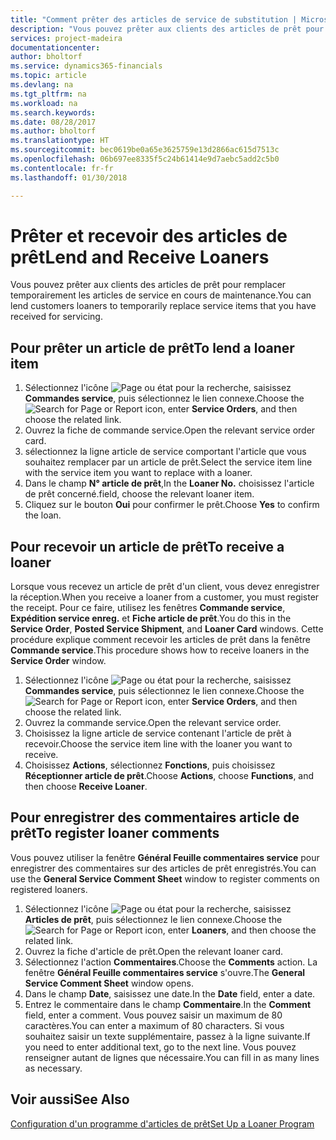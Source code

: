 ```yaml
---
title: "Comment prêter des articles de service de substitution | Microsoft Docs"
description: "Vous pouvez prêter aux clients des articles de prêt pour remplacer temporairement les articles de service en cours de maintenance."
services: project-madeira
documentationcenter: 
author: bholtorf
ms.service: dynamics365-financials
ms.topic: article
ms.devlang: na
ms.tgt_pltfrm: na
ms.workload: na
ms.search.keywords: 
ms.date: 08/28/2017
ms.author: bholtorf
ms.translationtype: HT
ms.sourcegitcommit: bec0619be0a65e3625759e13d2866ac615d7513c
ms.openlocfilehash: 06b697ee8335f5c24b61414e9d7aebc5add2c5b0
ms.contentlocale: fr-fr
ms.lasthandoff: 01/30/2018

---
```

# <a name="lend-and-receive-loaners"></a><span data-ttu-id="2dd52-103">Prêter et recevoir des articles de prêt</span><span class="sxs-lookup"><span data-stu-id="2dd52-103">Lend and Receive Loaners</span></span>
<span data-ttu-id="2dd52-104">Vous pouvez prêter aux clients des articles de prêt pour remplacer temporairement les articles de service en cours de maintenance.</span><span class="sxs-lookup"><span data-stu-id="2dd52-104">You can lend customers loaners to temporarily replace service items that you have received for servicing.</span></span>  
  
## <a name="to-lend-a-loaner-item"></a><span data-ttu-id="2dd52-105">Pour prêter un article de prêt</span><span class="sxs-lookup"><span data-stu-id="2dd52-105">To lend a loaner item</span></span>    
1. <span data-ttu-id="2dd52-106">Sélectionnez l'icône ![Page ou état pour la recherche](media/ui-search/search_small.png "Page ou état pour la recherche"), saisissez **Commandes service**, puis sélectionnez le lien connexe.</span><span class="sxs-lookup"><span data-stu-id="2dd52-106">Choose the ![Search for Page or Report](media/ui-search/search_small.png "Search for Page or Report icon") icon, enter **Service Orders**, and then choose the related link.</span></span>  
2. <span data-ttu-id="2dd52-107">Ouvrez la fiche de commande service.</span><span class="sxs-lookup"><span data-stu-id="2dd52-107">Open the relevant service order card.</span></span>  
3. <span data-ttu-id="2dd52-108">sélectionnez la ligne article de service comportant l'article que vous souhaitez remplacer par un article de prêt.</span><span class="sxs-lookup"><span data-stu-id="2dd52-108">Select the service item line with the service item you want to replace with a loaner.</span></span>  
4. <span data-ttu-id="2dd52-109">Dans le champ **N° article de prêt**,</span><span class="sxs-lookup"><span data-stu-id="2dd52-109">In the **Loaner No.**</span></span> <span data-ttu-id="2dd52-110">choisissez l'article de prêt concerné.</span><span class="sxs-lookup"><span data-stu-id="2dd52-110">field, choose the relevant loaner item.</span></span>  
5. <span data-ttu-id="2dd52-111">Cliquez sur le bouton **Oui** pour confirmer le prêt.</span><span class="sxs-lookup"><span data-stu-id="2dd52-111">Choose **Yes** to confirm the loan.</span></span>  

## <a name="to-receive-a-loaner"></a><span data-ttu-id="2dd52-112">Pour recevoir un article de prêt</span><span class="sxs-lookup"><span data-stu-id="2dd52-112">To receive a loaner</span></span>  
<span data-ttu-id="2dd52-113">Lorsque vous recevez un article de prêt d'un client, vous devez enregistrer la réception.</span><span class="sxs-lookup"><span data-stu-id="2dd52-113">When you receive a loaner from a customer, you must register the receipt.</span></span> <span data-ttu-id="2dd52-114">Pour ce faire, utilisez les fenêtres **Commande service**, **Expédition service enreg.** et **Fiche article de prêt**.</span><span class="sxs-lookup"><span data-stu-id="2dd52-114">You do this in the **Service Order**, **Posted Service Shipment**, and **Loaner Card** windows.</span></span> <span data-ttu-id="2dd52-115">Cette procédure explique comment recevoir les articles de prêt dans la fenêtre **Commande service**.</span><span class="sxs-lookup"><span data-stu-id="2dd52-115">This procedure shows how to receive loaners in the **Service Order** window.</span></span>  
  
1. <span data-ttu-id="2dd52-116">Sélectionnez l'icône ![Page ou état pour la recherche](media/ui-search/search_small.png "Page ou état pour la recherche"), saisissez **Commandes service**, puis sélectionnez le lien connexe.</span><span class="sxs-lookup"><span data-stu-id="2dd52-116">Choose the ![Search for Page or Report](media/ui-search/search_small.png "Search for Page or Report icon") icon, enter **Service Orders**, and then choose the related link.</span></span>  
2. <span data-ttu-id="2dd52-117">Ouvrez la commande service.</span><span class="sxs-lookup"><span data-stu-id="2dd52-117">Open the relevant service order.</span></span>  
3. <span data-ttu-id="2dd52-118">Choisissez la ligne article de service contenant l'article de prêt à recevoir.</span><span class="sxs-lookup"><span data-stu-id="2dd52-118">Choose the service item line with the loaner you want to receive.</span></span>  
4. <span data-ttu-id="2dd52-119">Choisissez **Actions**, sélectionnez **Fonctions**, puis choisissez **Réceptionner article de prêt**.</span><span class="sxs-lookup"><span data-stu-id="2dd52-119">Choose **Actions**, choose **Functions**, and then choose **Receive Loaner**.</span></span>  

## <a name="to-register-loaner-comments"></a><span data-ttu-id="2dd52-120">Pour enregistrer des commentaires article de prêt</span><span class="sxs-lookup"><span data-stu-id="2dd52-120">To register loaner comments</span></span>  
<span data-ttu-id="2dd52-121">Vous pouvez utiliser la fenêtre **Général Feuille commentaires service** pour enregistrer des commentaires sur des articles de prêt enregistrés.</span><span class="sxs-lookup"><span data-stu-id="2dd52-121">You can use the **General Service Comment Sheet** window to register comments on registered loaners.</span></span>  
  
1. <span data-ttu-id="2dd52-122">Sélectionnez l'icône ![Page ou état pour la recherche](media/ui-search/search_small.png "Page ou état pour la recherche"), saisissez **Articles de prêt**, puis sélectionnez le lien connexe.</span><span class="sxs-lookup"><span data-stu-id="2dd52-122">Choose the ![Search for Page or Report](media/ui-search/search_small.png "Search for Page or Report icon") icon, enter **Loaners**, and then choose the related link.</span></span>  
2. <span data-ttu-id="2dd52-123">Ouvrez la fiche d'article de prêt.</span><span class="sxs-lookup"><span data-stu-id="2dd52-123">Open the relevant loaner card.</span></span>  
3. <span data-ttu-id="2dd52-124">Sélectionnez l'action **Commentaires**.</span><span class="sxs-lookup"><span data-stu-id="2dd52-124">Choose the **Comments** action.</span></span> <span data-ttu-id="2dd52-125">La fenêtre **Général Feuille commentaires service** s'ouvre.</span><span class="sxs-lookup"><span data-stu-id="2dd52-125">The **General Service Comment Sheet** window opens.</span></span>  
4. <span data-ttu-id="2dd52-126">Dans le champ **Date**, saisissez une date.</span><span class="sxs-lookup"><span data-stu-id="2dd52-126">In the **Date** field, enter a date.</span></span>  
5. <span data-ttu-id="2dd52-127">Entrez le commentaire dans le champ **Commentaire**.</span><span class="sxs-lookup"><span data-stu-id="2dd52-127">In the **Comment** field, enter a comment.</span></span> <span data-ttu-id="2dd52-128">Vous pouvez saisir un maximum de 80 caractères.</span><span class="sxs-lookup"><span data-stu-id="2dd52-128">You can enter a maximum of 80 characters.</span></span> <span data-ttu-id="2dd52-129">Si vous souhaitez saisir un texte supplémentaire, passez à la ligne suivante.</span><span class="sxs-lookup"><span data-stu-id="2dd52-129">If you need to enter additional text, go to the next line.</span></span> <span data-ttu-id="2dd52-130">Vous pouvez renseigner autant de lignes que nécessaire.</span><span class="sxs-lookup"><span data-stu-id="2dd52-130">You can fill in as many lines as necessary.</span></span>  
  
## <a name="see-also"></a><span data-ttu-id="2dd52-131">Voir aussi</span><span class="sxs-lookup"><span data-stu-id="2dd52-131">See Also</span></span>  
[<span data-ttu-id="2dd52-132">Configuration d'un programme d'articles de prêt</span><span class="sxs-lookup"><span data-stu-id="2dd52-132">Set Up a Loaner Program</span></span>](service-how-setup-loaner-program.md)   

